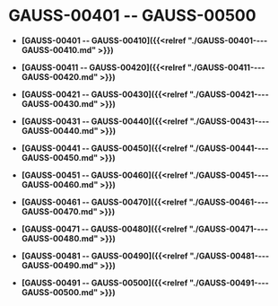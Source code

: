 # GAUSS-00401 -- GAUSS-00500

-   **[GAUSS-00401 -- GAUSS-00410]({{<relref "./GAUSS-00401----GAUSS-00410.md" >}})**

-   **[GAUSS-00411 -- GAUSS-00420]({{<relref "./GAUSS-00411----GAUSS-00420.md" >}})**

-   **[GAUSS-00421 -- GAUSS-00430]({{<relref "./GAUSS-00421----GAUSS-00430.md" >}})**

-   **[GAUSS-00431 -- GAUSS-00440]({{<relref "./GAUSS-00431----GAUSS-00440.md" >}})**

-   **[GAUSS-00441 -- GAUSS-00450]({{<relref "./GAUSS-00441----GAUSS-00450.md" >}})**

-   **[GAUSS-00451 -- GAUSS-00460]({{<relref "./GAUSS-00451----GAUSS-00460.md" >}})**

-   **[GAUSS-00461 -- GAUSS-00470]({{<relref "./GAUSS-00461----GAUSS-00470.md" >}})**

-   **[GAUSS-00471 -- GAUSS-00480]({{<relref "./GAUSS-00471----GAUSS-00480.md" >}})**

-   **[GAUSS-00481 -- GAUSS-00490]({{<relref "./GAUSS-00481----GAUSS-00490.md" >}})**

-   **[GAUSS-00491 -- GAUSS-00500]({{<relref "./GAUSS-00491----GAUSS-00500.md" >}})**
